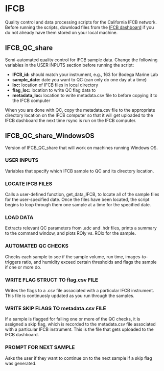 # IFCB
Quality control and data processing scripts for the California IFCB network.
Before running the scripts, download files from the [IFCB dashboard](https://ifcb.caloos.org/dashboard) if you do not already have them stored on your local machine.
## IFCB_QC_share
Semi-automated quality control for IFCB sample data.
Change the following variables in the USER INPUTS section before running the script:
- **IFCB_id:** should match your instrument, e.g., 163 for Bodega Marine Lab
- **sample_date:** date you want to QC (can only do one day at a time)
- **loc:** location of IFCB files in local directory
- **flag_loc:** location to write QC flag data to
- **metadata_loc:** location to write metadata.csv file to before copying it to
the IFCB computer

When you are done with QC, copy the metadata.csv file to the appropriate directory location on the IFCB computer so that it will get uploaded to the IFCB dashboard the next time rsync is run on the IFCB computer.
## IFCB_QC_share_WindowsOS
Version of IFCB_QC_share that will work on machines running Windows OS.
### USER INPUTS
Variables that specify which IFCB sample to QC and its directory location.
### LOCATE IFCB FILES
Calls a user-defined function, get_data_IFCB, to locate all of the sample files for the user-specified date.  Once the files have been located, the script begins to loop through them one sample at a time for the specified date.
### LOAD DATA
Extracts relevant QC parameters from .adc and .hdr files, prints a summary to the command window, and plots ROIy vs. ROIx for the sample.
### AUTOMATED QC CHECKS
Checks each sample to see if the sample volume, run time, images-to-triggers ratio, and humidity exceed certain thresholds and flags the sample if one or more do.
### WRITE FLAG STRUCT TO flag.csv FILE
Writes the flags to a .csv file associated with a particular IFCB instrument.  This file is continuosly updated as you run through the samples.
### WRITE SKIP FLAGS TO metadata.csv FILE
If a sample is flagged for failing one or more of the QC checks, it is assigned a skip flag, which is recorded to the metadata.csv file associated with a particular IFCB instrument.  This is the file that gets uploaded to the IFCB dashboard.
### PROMPT FOR NEXT SAMPLE
Asks the user if they want to continue on to the next sample if a skip flag was generated.
